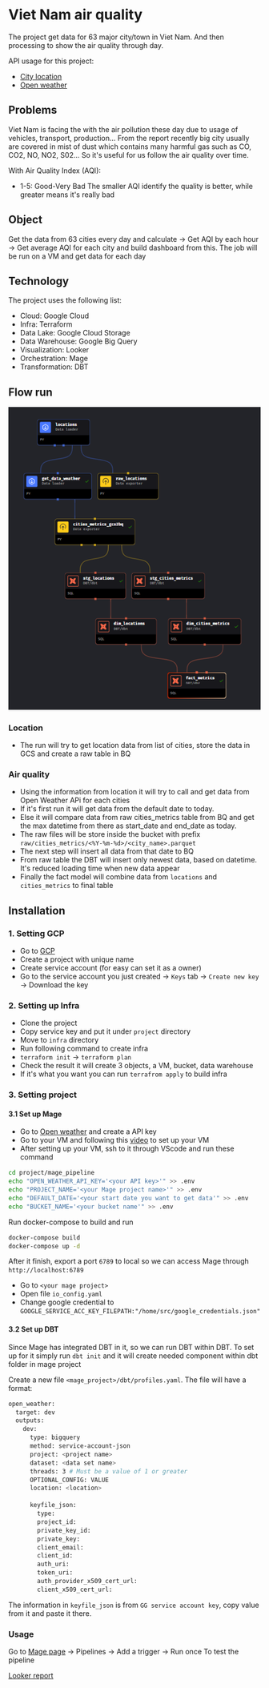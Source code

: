 # Viet Nam air quality

The project get data for 63 major city/town in Viet Nam. And then processing to show the air quality through day.

API usage for this project: 
- [City location](https://nominatim.openstreetmap.org/)
- [Open weather](https://openweathermap.org/api/air-pollution)

## Problems
Viet Nam is facing the with the air pollution these day due to usage of vehicles, transport, production... From the report recently big city usually are covered in mist of dust which contains many harmful gas such as CO, CO2, NO, NO2, S02... So it's useful for us follow the air quality over time.

With Air Quality Index (AQI):
- 1-5: Good-Very Bad
The smaller AQI identify the quality is better, while greater means it's really bad

## Object
Get the data from 63 cities every day and calculate -> Get AQI by each hour -> Get average AQI for each city and build dashboard from this. 
The job will be run on a VM and get data for each day
## Technology

The project uses the following list:
- Cloud: Google Cloud
- Infra: Terraform
- Data Lake: Google Cloud Storage
- Data Warehouse: Google Big Query
- Visualization: Looker
- Orchestration: Mage
- Transformation: DBT

## Flow run
![](https://github.com/FiddlerBB/de_zoomcamp/blob/main/project/image/Screenshot%202024-03-25%20200433.png)
### Location
- The run will try to get location data from list of cities, store the data in GCS and create a raw table in BQ

### Air quality

- Using the information from location it will try to call and get data from Open Weather APi for each cities
- If it's first run it will get data from the default date to today. 
- Else it will compare data from raw cities_metrics table from BQ and get the max datetime from there as start_date and end_date as today.
- The raw files will be store inside the bucket with prefix `raw/cities_metrics/<%Y-%m-%d>/<city_name>.parquet`
- The next step will insert all data from that date to BQ
- From raw table the DBT will insert only newest data, based on datetime. It's reduced loading time when new data appear
- Finally the fact model will combine data from `locations` and `cities_metrics` to final table


## Installation

### 1. Setting GCP
- Go to [GCP](console.cloud.google.com) 
- Create a project with unique name
- Create service account (for easy can set it as a owner)
- Go to the service account you just created -> `Keys` tab -> `Create new key` -> Download the key

### 2. Setting up Infra
- Clone the project
- Copy service key and put it under `project` directory
- Move to `infra` directory
- Run following command to create infra
- `terraform init` -> `terraform plan`
- Check the result it will create 3 objects, a VM, bucket, data warehouse
- If it's what you want you can run `terrafrom apply` to build infra
### 3. Setting project
#### 3.1 Set up Mage
- Go to [Open weather](https://openweathermap.org) and create a API key
- Go to your VM and following this [video](https://www.youtube.com/watch?v=ae-CV2KfoN0&list=PL3MmuxUbc_hJed7dXYoJw8DoCuVHhGEQb&index=14) to set up your VM
- After setting up your VM, ssh to it through VScode and run these command

```bash
cd project/mage_pipeline
echo "OPEN_WEATHER_API_KEY='<your API key>'" >> .env
echo "PROJECT_NAME='<your Mage project name>'" >> .env
echo "DEFAULT_DATE='<your start date you want to get data'" >> .env
echo "BUCKET_NAME='<your bucket name'" >> .env
```

Run docker-compose to build and run
```bash
docker-compose build
docker-compose up -d
```
After it finish, export a port `6789` to local so we can access Mage through 
`http://localhost:6789`
- Go to `<your mage project>`
- Open file `io_config.yaml`  
- Change google credential to `GOOGLE_SERVICE_ACC_KEY_FILEPATH:"/home/src/google_credentials.json"`

#### 3.2 Set up DBT
Since Mage has integrated DBT in it, so we can run DBT within DBT. 
To set up for it simply run `dbt init` and it will create needed component within dbt folder in mage project

Create a new file `<mage_project>/dbt/profiles.yaml`. The file will have a format:
```bash
open_weather:
  target: dev
  outputs:
    dev:
      type: bigquery
      method: service-account-json
      project: <project name>
      dataset: <data set name>
      threads: 3 # Must be a value of 1 or greater 
      OPTIONAL_CONFIG: VALUE
      location: <location>
      
      keyfile_json:
        type:
        project_id:
        private_key_id:
        private_key:
        client_email:
        client_id:
        auth_uri:
        token_uri:
        auth_provider_x509_cert_url:
        client_x509_cert_url:
```
The information in `keyfile_json` is from `GG service account key`, copy value from it and paste it there.

### Usage
Go to [Mage page](http://localhost:6789) -> Pipelines -> Add a trigger -> Run once 
To test the pipeline


[Looker report](https://lookerstudio.google.com/reporting/99987d5e-231e-4286-90a1-d7d503061d53)